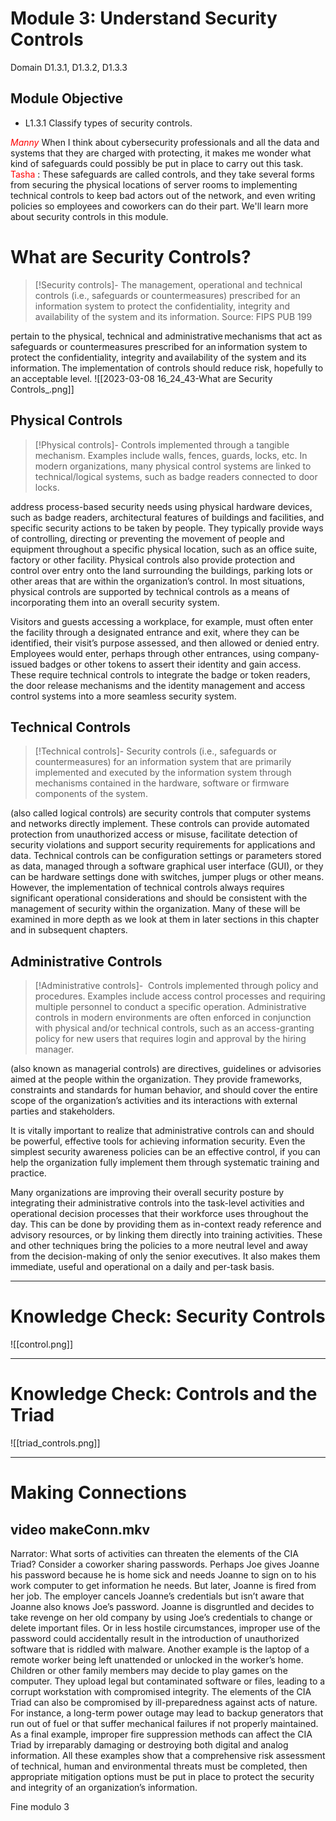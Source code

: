 # Module 3: Understand Security Controls

Domain D1.3.1, D1.3.2, D1.3.3

## Module Objective

-   L1.3.1 Classify types of security controls.


<font color=red>*Manny*</font> When I think about cybersecurity professionals and all the data and systems that they are charged with protecting, it makes me wonder what kind of safeguards could possibly be put in place to carry out this task. 
<FONT COLOR  =RED>Tasha </FONT>: These safeguards are called controls, and they take several forms from securing the physical locations of server rooms to implementing technical controls to keep bad actors out of the network, and even writing policies so employees and coworkers can do their part. We'll learn more about security controls in this module.

# What are Security Controls?

>[!Security controls]-
>The management, operational and technical controls (i.e., safeguards or countermeasures) prescribed for an information system to protect the confidentiality, integrity and availability of the system and its information. Source: FIPS PUB 199

pertain to the physical, technical and administrative mechanisms that act as safeguards or countermeasures prescribed for an information system to protect the confidentiality, integrity and availability of the system and its information. The implementation of controls should reduce risk, hopefully to an acceptable level.
![[2023-03-08 16_24_43-What are Security Controls_.png]]
## Physical Controls

>[!Physical controls]- 
>Controls implemented through a tangible mechanism. Examples include walls, fences, guards, locks, etc. In modern organizations, many physical control systems are linked to technical/logical systems, such as badge readers connected to door locks.

address process-based security needs using physical hardware devices, such as badge readers, architectural features of buildings and facilities, and specific security actions to be taken by people. They typically provide ways of controlling, directing or preventing the movement of people and equipment throughout a specific physical location, such as an office suite, factory or other facility. Physical controls also provide protection and control over entry onto the land surrounding the buildings, parking lots or other areas that are within the organization’s control. In most situations, physical controls are supported by technical controls as a means of incorporating them into an overall security system.

Visitors and guests accessing a workplace, for example, must often enter the facility through a designated entrance and exit, where they can be identified, their visit’s purpose assessed, and then allowed or denied entry. Employees would enter, perhaps through other entrances, using company-issued badges or other tokens to assert their identity and gain access. These require technical controls to integrate the badge or token readers, the door release mechanisms and the identity management and access control systems into a more seamless security system.
## Technical Controls

>[!Technical controls]-
>Security controls (i.e., safeguards or countermeasures) for an information system that are primarily implemented and executed by the information system through mechanisms contained in the hardware, software or firmware components of the system.

(also called logical controls) are security controls that computer systems and networks directly implement. These controls can provide automated protection from unauthorized access or misuse, facilitate detection of security violations and support security requirements for applications and data. Technical controls can be configuration settings or parameters stored as data, managed through a software graphical user interface (GUI), or they can be hardware settings done with switches, jumper plugs or other means. However, the implementation of technical controls always requires significant operational considerations and should be consistent with the management of security within the organization. Many of these will be examined in more depth as we look at them in later sections in this chapter and in subsequent chapters.

## Administrative Controls

>[!Administrative controls]- 
>Controls implemented through policy and procedures. Examples include access control processes and requiring multiple personnel to conduct a specific operation. Administrative controls in modern environments are often enforced in conjunction with physical and/or technical controls, such as an access-granting policy for new users that requires login and approval by the hiring manager.

(also known as managerial controls) are directives, guidelines or advisories aimed at the people within the organization. They provide frameworks, constraints and standards for human behavior, and should cover the entire scope of the organization’s activities and its interactions with external parties and stakeholders.

It is vitally important to realize that administrative controls can and should be powerful, effective tools for achieving information security. Even the simplest security awareness policies can be an effective control, if you can help the organization fully implement them through systematic training and practice.

Many organizations are improving their overall security posture by integrating their administrative controls into the task-level activities and operational decision processes that their workforce uses throughout the day. This can be done by providing them as in-context ready reference and advisory resources, or by linking them directly into training activities. These and other techniques bring the policies to a more neutral level and away from the decision-making of only the senior executives. It also makes them immediate, useful and operational on a daily and per-task basis.
****

# Knowledge Check: Security Controls

![[control.png]]
****
# Knowledge Check: Controls and the Triad
![[triad_controls.png]]

***
# Making Connections
## video makeConn.mkv

Narrator: What sorts of activities can threaten the elements of the CIA Triad? Consider a coworker sharing passwords. Perhaps Joe gives Joanne his password because he is home sick and needs Joanne to sign on to his work computer to get information he needs. But later, Joanne is fired from her job. The employer cancels Joanne’s credentials but isn’t aware that Joanne also knows Joe’s password. Joanne is disgruntled and decides to take revenge on her old company by using Joe’s credentials to change or delete important files. Or in less hostile circumstances, improper use of the password could accidentally result in the introduction of unauthorized software that is riddled with malware. Another example is the laptop of a remote worker being left unattended or unlocked in the worker’s home. Children or other family members may decide to play games on the computer. They upload legal but contaminated software or files, leading to a corrupt workstation with compromised integrity. The elements of the CIA Triad can also be compromised by ill-preparedness against acts of nature. For instance, a long-term power outage may lead to backup generators that run out of fuel or that suffer mechanical failures if not properly maintained. As a final example, improper fire suppression methods can affect the CIA Triad by irreparably damaging or destroying both digital and analog information. All these examples show that a comprehensive risk assessment of technical, human and environmental threats must be completed, then appropriate mitigation options must be put in place to protect the security and integrity of an organization’s information.

Fine modulo 3

